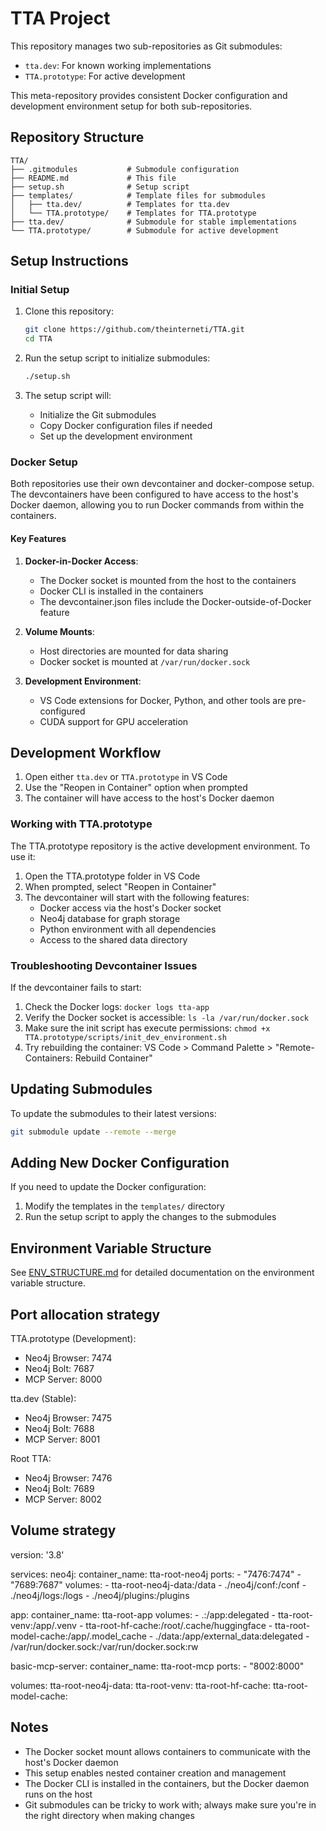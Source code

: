 # TTA Project

This repository manages two sub-repositories as Git submodules:
- `tta.dev`: For known working implementations
- `TTA.prototype`: For active development

This meta-repository provides consistent Docker configuration and development environment setup for both sub-repositories.

## Repository Structure

```
TTA/
├── .gitmodules           # Submodule configuration
├── README.md             # This file
├── setup.sh              # Setup script
├── templates/            # Template files for submodules
│   ├── tta.dev/          # Templates for tta.dev
│   └── TTA.prototype/    # Templates for TTA.prototype
├── tta.dev/              # Submodule for stable implementations
└── TTA.prototype/        # Submodule for active development
```

## Setup Instructions

### Initial Setup

1. Clone this repository:
   ```bash
   git clone https://github.com/theinterneti/TTA.git
   cd TTA
   ```

2. Run the setup script to initialize submodules:
   ```bash
   ./setup.sh
   ```

3. The setup script will:
   - Initialize the Git submodules
   - Copy Docker configuration files if needed
   - Set up the development environment

### Docker Setup

Both repositories use their own devcontainer and docker-compose setup. The devcontainers have been configured to have access to the host's Docker daemon, allowing you to run Docker commands from within the containers.

#### Key Features

1. **Docker-in-Docker Access**:
   - The Docker socket is mounted from the host to the containers
   - Docker CLI is installed in the containers
   - The devcontainer.json files include the Docker-outside-of-Docker feature

2. **Volume Mounts**:
   - Host directories are mounted for data sharing
   - Docker socket is mounted at `/var/run/docker.sock`

3. **Development Environment**:
   - VS Code extensions for Docker, Python, and other tools are pre-configured
   - CUDA support for GPU acceleration

## Development Workflow

1. Open either `tta.dev` or `TTA.prototype` in VS Code
2. Use the "Reopen in Container" option when prompted
3. The container will have access to the host's Docker daemon

### Working with TTA.prototype

The TTA.prototype repository is the active development environment. To use it:

1. Open the TTA.prototype folder in VS Code
2. When prompted, select "Reopen in Container"
3. The devcontainer will start with the following features:
   - Docker access via the host's Docker socket
   - Neo4j database for graph storage
   - Python environment with all dependencies
   - Access to the shared data directory

### Troubleshooting Devcontainer Issues

If the devcontainer fails to start:

1. Check the Docker logs: `docker logs tta-app`
2. Verify the Docker socket is accessible: `ls -la /var/run/docker.sock`
3. Make sure the init script has execute permissions: `chmod +x TTA.prototype/scripts/init_dev_environment.sh`
4. Try rebuilding the container: VS Code > Command Palette > "Remote-Containers: Rebuild Container"

## Updating Submodules

To update the submodules to their latest versions:

```bash
git submodule update --remote --merge
```

## Adding New Docker Configuration

If you need to update the Docker configuration:

1. Modify the templates in the `templates/` directory
2. Run the setup script to apply the changes to the submodules

## Environment Variable Structure

See [ENV_STRUCTURE.md](ENV_STRUCTURE.md) for detailed documentation on the environment variable structure.

## Port allocation strategy
TTA.prototype (Development):
- Neo4j Browser: 7474
- Neo4j Bolt: 7687
- MCP Server: 8000

tta.dev (Stable):
- Neo4j Browser: 7475
- Neo4j Bolt: 7688
- MCP Server: 8001

Root TTA:
- Neo4j Browser: 7476
- Neo4j Bolt: 7689
- MCP Server: 8002

## Volume strategy
version: '3.8'

services:
  neo4j:
    container_name: tta-root-neo4j
    ports:
      - "7476:7474"
      - "7689:7687"
    volumes:
      - tta-root-neo4j-data:/data
      - ./neo4j/conf:/conf
      - ./neo4j/logs:/logs
      - ./neo4j/plugins:/plugins

  app:
    container_name: tta-root-app
    volumes:
      - .:/app:delegated
      - tta-root-venv:/app/.venv
      - tta-root-hf-cache:/root/.cache/huggingface
      - tta-root-model-cache:/app/.model_cache
      - ./data:/app/external_data:delegated
      - /var/run/docker.sock:/var/run/docker.sock:rw

  basic-mcp-server:
    container_name: tta-root-mcp
    ports:
      - "8002:8000"

volumes:
  tta-root-neo4j-data:
  tta-root-venv:
  tta-root-hf-cache:
  tta-root-model-cache:
  
## Notes

- The Docker socket mount allows containers to communicate with the host's Docker daemon
- This setup enables nested container creation and management
- The Docker CLI is installed in the containers, but the Docker daemon runs on the host
- Git submodules can be tricky to work with; always make sure you're in the right directory when making changes
